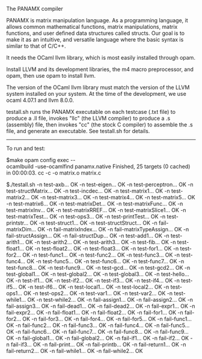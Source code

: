 The PANAMX compiler

PANAMX is matrix manipulation language.
As a programming language, it allows common mathematical functions, matrix manipulations,
matrix functions, and user defined data structures called structs.
Our goal is to make it as an intuitive, and versatile language where the basic syntax is similar to that of C/C++.

It needs the OCaml llvm library, which is most easily installed through opam.

Install LLVM and its development libraries, the m4 macro preprocessor,
and opam, then use opam to install llvm.

The version of the OCaml llvm library must match the version of the LLVM
system installed on your system. At the time of the development, we use
ocaml 4.07.1 and llvm 8.0.0.

testall.sh runs the PANAMX
executable on each testcase (.txt file) to produce a .ll file, invokes
"llc" (the LLVM compiler) to produce a .s (assembly) file, then
invokes "cc" (the stock C compiler) to assemble the .s file,
and generate an executable.  See testall.sh for details.

------------------------------
To run and test:

$make
opam config exec -- \
	ocamlbuild -use-ocamlfind panamx.native
Finished, 25 targets (0 cached) in 00:00:03.
cc    -c -o matrix.o matrix.c

$./testall.sh
-n test-axb...
OK
-n test-eigen...
OK
-n test-perceptron...
OK
-n test-structMatrix...
OK
-n test-incdec...
OK
-n test-matrix1...
OK
-n test-matrix2...
OK
-n test-matrix3...
OK
-n test-matrix4...
OK
-n test-matrix5...
OK
-n test-matrix6...
OK
-n test-matrixDet...
OK
-n test-matrixFunc...
OK
-n test-matrixInv...
OK
-n test-matrixRREF...
OK
-n test-matrixSlice1...
OK
-n test-matrixTest...
OK
-n test-ops3...
OK
-n test-printTest...
OK
-n test-printstr...
OK
-n test-struct1...
OK
-n test-structStruct...
OK
-n fail-matrixDim...
OK
-n fail-matrixIndex...
OK
-n fail-matrixTypeAssign...
OK
-n fail-structAssign...
OK
-n fail-structDup...
OK
-n test-add1...
OK
-n test-arith1...
OK
-n test-arith2...
OK
-n test-arith3...
OK
-n test-fib...
OK
-n test-float1...
OK
-n test-float2...
OK
-n test-float3...
OK
-n test-for1...
OK
-n test-for2...
OK
-n test-func1...
OK
-n test-func2...
OK
-n test-func3...
OK
-n test-func4...
OK
-n test-func5...
OK
-n test-func6...
OK
-n test-func7...
OK
-n test-func8...
OK
-n test-func9...
OK
-n test-gcd...
OK
-n test-gcd2...
OK
-n test-global1...
OK
-n test-global2...
OK
-n test-global3...
OK
-n test-hello...
OK
-n test-if1...
OK
-n test-if2...
OK
-n test-if3...
OK
-n test-if4...
OK
-n test-if5...
OK
-n test-if6...
OK
-n test-local1...
OK
-n test-local2...
OK
-n test-ops1...
OK
-n test-ops2...
OK
-n test-var1...
OK
-n test-var2...
OK
-n test-while1...
OK
-n test-while2...
OK
-n fail-assign1...
OK
-n fail-assign2...
OK
-n fail-assign3...
OK
-n fail-dead1...
OK
-n fail-dead2...
OK
-n fail-expr1...
OK
-n fail-expr2...
OK
-n fail-float1...
OK
-n fail-float2...
OK
-n fail-for1...
OK
-n fail-for2...
OK
-n fail-for3...
OK
-n fail-for4...
OK
-n fail-for5...
OK
-n fail-func1...
OK
-n fail-func2...
OK
-n fail-func3...
OK
-n fail-func4...
OK
-n fail-func5...
OK
-n fail-func6...
OK
-n fail-func7...
OK
-n fail-func8...
OK
-n fail-func9...
OK
-n fail-global1...
OK
-n fail-global2...
OK
-n fail-if1...
OK
-n fail-if2...
OK
-n fail-if3...
OK
-n fail-print...
OK
-n fail-printb...
OK
-n fail-return1...
OK
-n fail-return2...
OK
-n fail-while1...
OK
-n fail-while2...
OK
